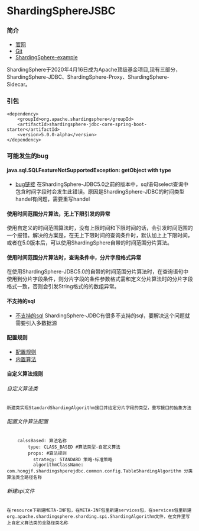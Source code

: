 # ShardingSphereJSBC

### 简介
* [官网](http://shardingsphere.apache.org)
* [Git](https://github.com/apache/shardingsphere)
* [ShardingSphere-example](https://github.com/apache/shardingsphere-example)

ShardingSphere于2020年4月16日成为Apache顶级基金项目,现有三部分，ShardingSphere-JDBC、ShardingSphere-Proxy、ShardingSphere-Sidecar。

### 引包
    <dependency>
        <groupId>org.apache.shardingsphere</groupId>
        <artifactId>shardingsphere-jdbc-core-spring-boot-starter</artifactId>
        <version>5.0.0-alpha</version>
    </dependency>

### 可能发生的bug
#### java.sql.SQLFeatureNotSupportedException: getObject with type
* [bug链接](https://blog.csdn.net/weixin_43356458/article/details/108101896)
  在ShardingSphere-JDBC5.0之前的版本中，sql语句select查询中包含时间字段时会发生此错误。原因是ShardingSphere-JDBC的时间类型handel有问题，需要重写handel
  
#### 使用时间范围分片算法，无上下限引发的异常
  使用自定义的时间范围算法时，没有上限时间和下限时间的话，会引发时间范围的一个报错。解决的方案是，在无上下限时间的查询条件时，默认加上上下限时间，或者在5.0版本后，可以使用ShardingSphere自带的时间范围分片算法。

#### 使用时间范围分片算法时，查询条件中，分片字段格式异常
  在使用ShardingSphere-JDBC5.0的自带的时间范围分片算法时，在查询语句中使用到分片字段条件，则分片字段的条件参数格式需和定义分片算法时的分片字段格式一致，否则会引发String格式的的数组异常。

#### 不支持的sql
* [不支持的sql](https://shardingsphere.apache.org/document/current/cn/features/sharding/use-norms/sql/#%E4%B8%8D%E6%94%AF%E6%8C%81%E7%9A%84sql)
  ShardingSphere-JDBC有很多不支持的sql，要解决这个问题就需要引入多数据源

#### 配置规则
* [配置规则](https://shardingsphere.apache.org/document/current/cn/user-manual/shardingsphere-jdbc/configuration/spring-boot-starter/sharding/)
* [内置算法](https://shardingsphere.apache.org/document/current/cn/user-manual/shardingsphere-jdbc/configuration/built-in-algorithm/sharding/)

#### 自定义算法规则
###### 自定义算法类
    新建类实现StandardShardingAlgorithm接口并给定分片字段的类型，重写接口的抽象方法
###### 配置文件算法配置
        calssBased: 算法名称
            type: CLASS_BASED #算法类型-自定义算法
            props: #算法规则
              strategy: STANDARD 策略-标准策略
              algorithmClassName: com.hongjf.shardingshperejdbc.common.config.TableShardingAlgorithm 分类算法类全路径名称
###### 新建spi文件
    在resource下新建META-INF包，在META-INF包里新建services包，在services包里新建org.apache.shardingsphere.sharding.spi.ShardingAlgorithm文件，在文件里写上自定义算法类的全路径类名称
